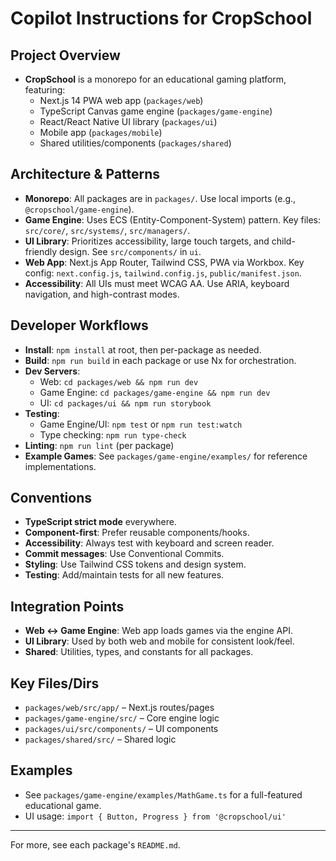 # Copilot Instructions for CropSchool

## Project Overview

- **CropSchool** is a monorepo for an educational gaming platform, featuring:
  - Next.js 14 PWA web app (`packages/web`)
  - TypeScript Canvas game engine (`packages/game-engine`)
  - React/React Native UI library (`packages/ui`)
  - Mobile app (`packages/mobile`)
  - Shared utilities/components (`packages/shared`)

## Architecture & Patterns

- **Monorepo**: All packages are in `packages/`. Use local imports (e.g., `@cropschool/game-engine`).
- **Game Engine**: Uses ECS (Entity-Component-System) pattern. Key files: `src/core/`, `src/systems/`, `src/managers/`.
- **UI Library**: Prioritizes accessibility, large touch targets, and child-friendly design. See `src/components/` in `ui`.
- **Web App**: Next.js App Router, Tailwind CSS, PWA via Workbox. Key config: `next.config.js`, `tailwind.config.js`, `public/manifest.json`.
- **Accessibility**: All UIs must meet WCAG AA. Use ARIA, keyboard navigation, and high-contrast modes.

## Developer Workflows

- **Install**: `npm install` at root, then per-package as needed.
- **Build**: `npm run build` in each package or use Nx for orchestration.
- **Dev Servers**:
  - Web: `cd packages/web && npm run dev`
  - Game Engine: `cd packages/game-engine && npm run dev`
  - UI: `cd packages/ui && npm run storybook`
- **Testing**:
  - Game Engine/UI: `npm test` or `npm run test:watch`
  - Type checking: `npm run type-check`
- **Linting**: `npm run lint` (per package)
- **Example Games**: See `packages/game-engine/examples/` for reference implementations.

## Conventions

- **TypeScript strict mode** everywhere.
- **Component-first**: Prefer reusable components/hooks.
- **Accessibility**: Always test with keyboard and screen reader.
- **Commit messages**: Use Conventional Commits.
- **Styling**: Use Tailwind CSS tokens and design system.
- **Testing**: Add/maintain tests for all new features.

## Integration Points

- **Web ↔ Game Engine**: Web app loads games via the engine API.
- **UI Library**: Used by both web and mobile for consistent look/feel.
- **Shared**: Utilities, types, and constants for all packages.

## Key Files/Dirs

- `packages/web/src/app/` – Next.js routes/pages
- `packages/game-engine/src/` – Core engine logic
- `packages/ui/src/components/` – UI components
- `packages/shared/src/` – Shared logic

## Examples

- See `packages/game-engine/examples/MathGame.ts` for a full-featured educational game.
- UI usage: `import { Button, Progress } from '@cropschool/ui'`

---

For more, see each package's `README.md`.
